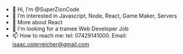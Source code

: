 - 👋 Hi, I’m @SuperZionCode
- 👀 I’m interested in Javascript, Node, React, Game Maker, Servers
- 🌱 More about React
- 💞️ I'm looking for a trainee Web Developer Job
- 📫 How to reach me: tel: 07429141000. Email: isaac.osterreicher@gmail.com
